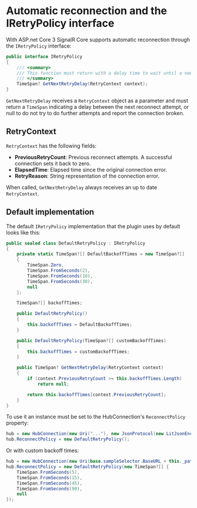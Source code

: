 # Automatic reconnection and the IRetryPolicy interface

With ASP.net Core 3 SignalR Core supports automatic reconnection through the `IRetryPolicy` interface:
```csharp
public interface IRetryPolicy
{
    /// <summary>
    /// This function must return with a delay time to wait until a new connection attempt, or null to do not do another one.
    /// </summary>
    TimeSpan? GetNextRetryDelay(RetryContext context);
}
```

`GetNextRetryDelay` receives a `RetryContext` object as a parameter and must return a `TimeSpan` indicating a delay between the next reconnect attempt, or null to do not try to do further attempts and report the connection broken.

## RetryContext

`RetryContext` has the following fields:

- **PreviousRetryCount**: Previous reconnect attempts. A successful connection sets it back to zero.
- **ElapsedTime**: Elapsed time since the original connection error.
- **RetryReason**: String representation of the connection error.

When called, `GetNextRetryDelay` always receives an up to date `RetryContext`.

## Default implementation

The default `IRetryPolicy` implementation that the plugin uses by default looks like this:
```csharp
public sealed class DefaultRetryPolicy : IRetryPolicy
{
    private static TimeSpan?[] DefaultBackoffTimes = new TimeSpan?[]
    {
        TimeSpan.Zero,
        TimeSpan.FromSeconds(2),
        TimeSpan.FromSeconds(10),
        TimeSpan.FromSeconds(30),
        null
    };

    TimeSpan?[] backoffTimes;

    public DefaultRetryPolicy()
    {
        this.backoffTimes = DefaultBackoffTimes;
    }

    public DefaultRetryPolicy(TimeSpan?[] customBackoffTimes)
    {
        this.backoffTimes = customBackoffTimes;
    }

    public TimeSpan? GetNextRetryDelay(RetryContext context)
    {
        if (context.PreviousRetryCount >= this.backoffTimes.Length)
            return null;

        return this.backoffTimes[context.PreviousRetryCount];
    }
}
```

To use it an instance must be set to the HubConnection's `ReconnectPolicy` property:
```csharp
hub = new HubConnection(new Uri("..."), new JsonProtocol(new LitJsonEncoder()), options);
hub.ReconnectPolicy = new DefaultRetryPolicy();
```

Or with custom backoff times:
```csharp
hub = new HubConnection(new Uri(base.sampleSelector.BaseURL + this._path), new JsonProtocol(new LitJsonEncoder()), options);
hub.ReconnectPolicy = new DefaultRetryPolicy(new TimeSpan?[] {
    TimeSpan.FromSeconds(5),
    TimeSpan.FromSeconds(15),
    TimeSpan.FromSeconds(45),
    TimeSpan.FromSeconds(90),
    null
});
```